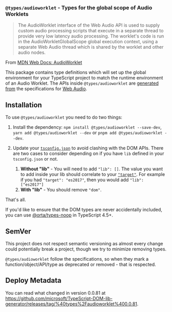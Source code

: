 ### `@types/audioworklet` - Types for the global scope of Audio Worklets

> The AudioWorklet interface of the Web Audio API is used to supply custom audio processing scripts that execute in a separate thread to provide very low latency audio processing. The worklet's code is run in the AudioWorkletGlobalScope global execution context, using a separate Web Audio thread which is shared by the worklet and other audio nodes.

From [MDN Web Docs: AudioWorklet](https://developer.mozilla.org/en-US/docs/Web/API/AudioWorklet)

This package contains type definitions which will set up the global environment for your TypeScript project to match the runtime environment of an Audio Worklet. The APIs inside `@types/audioworklet` are [generated from](https://github.com/microsoft/TypeScript-DOM-lib-generator/) the specifications for [Web Audio](https://webaudio.github.io/web-audio-api/).

## Installation 

To use `@types/audioworklet` you need to do two things:

1. Install the dependency: `npm install @types/audioworklet --save-dev`, `yarn add @types/audioworklet --dev` or `pnpm add @types/audioworklet --dev`.
1. Update your [`tsconfig.json`](https://www.typescriptlang.org/tsconfig) to avoid clashing with the DOM APIs. There are two cases to consider depending on if you have `lib` defined in your `tsconfig.json` or not.

    1. **Without "lib"** - You will need to add `"lib": []`. The value you want to add inside your lib should correlate to your [`"target"`](https://www.typescriptlang.org/tsconfig#target). For example if you had `"target": "es2017"`, then you would add `"lib": ["es2017"]`
    1. **With "lib"**  - You should remove `"dom"`.

That's all. 

If you'd like to ensure that the DOM types are never accidentally included, you can use [@orta/types-noop](https://www.npmjs.com/package/@orta/type-noops) in TypeScript 4.5+.

## SemVer

This project does not respect semantic versioning as almost every change could potentially break a project, though we try to minimize removing types.

`@types/audioworklet` follow the specifications, so when they mark a function/object/API/type as deprecated or removed - that is respected.

## Deploy Metadata

You can read what changed in version 0.0.81 at https://github.com/microsoft/TypeScript-DOM-lib-generator/releases/tag/%40types%2Faudioworklet%400.0.81.